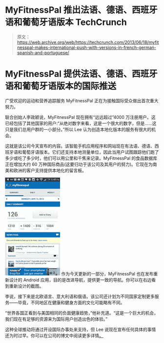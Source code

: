 # MyFitnessPal 推出法语、德语、西班牙语和葡萄牙语版本 TechCrunch

> 原文：<https://web.archive.org/web/https://techcrunch.com/2013/06/18/myfitnesspal-makes-international-push-with-versions-in-french-german-spanish-and-portuguese/>

# MyFitnessPal 提供法语、德语、西班牙语和葡萄牙语版本的国际推送

广受欢迎的运动和营养追踪服务 MyFitnessPal 正在为接触国际受众做出首次重大努力。

联合创始人李政颖说，MyFitnessPal 现在拥有“远远超过”4000 万注册用户。这已经包括了其他国家的用户:“从绝对数字来看，这是一个很大的数字，但是……这只是我们总用户群的一小部分。”所以 Lee 认为创造本地化版本的服务有很大的机会。

这就是该公司今天宣布的内容。该智能手机应用程序和网站现在有法语、德语、西班牙语和葡萄牙语版本。它们还支持本地测量单位，因此当用户试图跟踪他们跑了多少或吃了多少时，他们可以用公里和千焦来记录。MyFitnessPal 的食品数据库正在增加大约 60 万种国际商品(这要归功于该公司及其用户的努力)。它现在为南美和欧洲的客户支持提供本地化的留言板。

[![myfitnesspal android](img/e7d328d680a46f5e27239bde32cf8d95.png)](https://web.archive.org/web/20221226065958/https://techcrunch.com/2013/06/18/myfitnesspal-makes-international-push-with-versions-in-french-german-spanish-and-portuguese/myfitnesspal-android/) 作为今天更新的一部分，MyFitnessPal 也在发布重新设计的 Android 应用，目的是改进导航，提供更一致的导航。你可以在右边看到重新设计的截图。

李说，接下来是北欧语言、意大利语和俄语。该公司还计划为不同国家定制更多服务——毕竟，不同地区在健康和健身方面的文化可能略有不同。

“世界各国正看到与美国相同的负面健康趋势，”他补充道。“这是一个巨大的机会，我们现在有足够的资源来为国际用户创造出色的体验。”

这种全球推动将通过开设国际办事处来支持，但 Lee 说现在宣布任何具体的事情还为时过早。你可以在公司的博文中阅读更多详情[。](https://web.archive.org/web/20221226065958/http://www.myfitnesspal.com/blog/mike/view/myfitnesspal-is-now-available-in-french-german-spanish-and-brazilian-portuguese-541030)